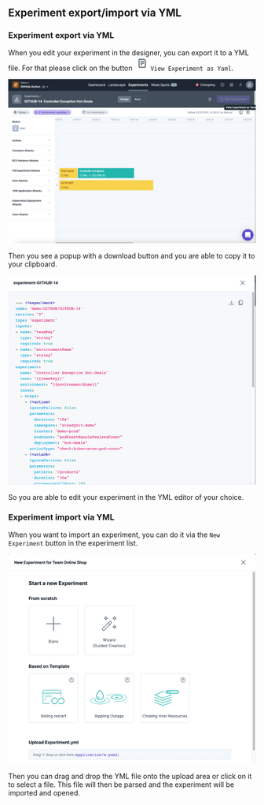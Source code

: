 ## Experiment export/import via YML

### Experiment export via YML

When you edit your experiment in the designer, you can export it to a YML file.
For that please click on the button ![Button](ymlBtn.png) `View Experiment as Yaml`.

![Experiment export as yml](designerYml.png)

Then you see a popup with a download button and you are able to copy it to your clipboard.

![Download yml](ymlPopup.png)

So you are able to edit your experiment in the YML editor of your choice.


### Experiment import via YML

When you want to import an experiment, you can do it via the `New Experiment` button in the experiment list.

![New Experiment](newExperiemnt.png)

Then you can drag and drop the YML file onto the upload area or click on it to select a file.
This file will then be parsed and the experiment will be imported and opened.